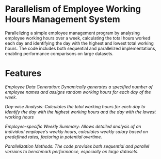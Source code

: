 # Parallelism of Employee Working Hours Management System
Parallelizing a simple employee management program by analysing employee working hours over a week, calculating the total hours worked each day and identifying the day with the highest and lowest total working hours. The code includes both sequential and parallelized implementations, enabling performance comparisons on large datasets.


# Features

*Employee Data Generation: Dynamically generates a specified number of employee names and assigns random working hours for each day of the week.*

*Day-wise Analysis: Calculates the total working hours for each day to identify the day with the highest working hours and the day with the lowest working hours*

*Employee-specific Weekly Summary: Allows detailed analysis of an individual employee’s weekly hours, calculates weekly salary based on predefined rates, factoring in potential overtime.*

*Parallelization Methods: The code provides both sequential and parallel versions to benchmark performance, especially on large datasets.*
